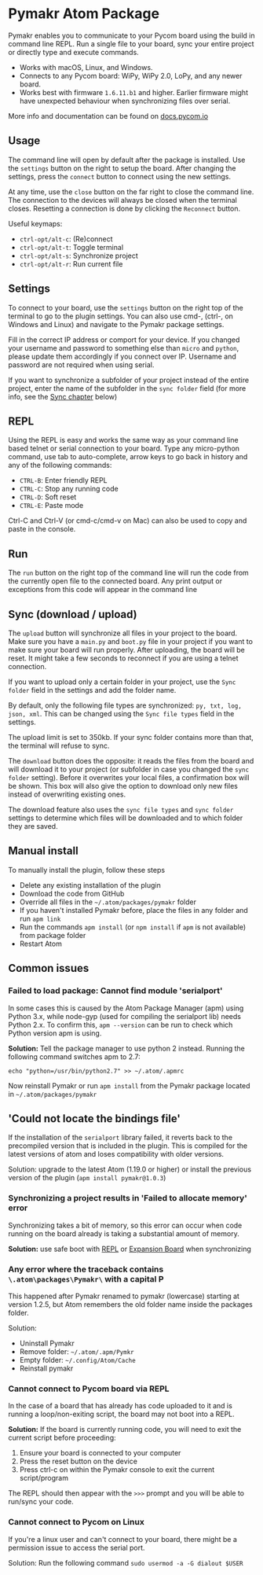 #  Pymakr Atom Package

Pymakr enables you to communicate to your Pycom board using the build in command line REPL. Run a single file to your board, sync your entire project or directly type and execute commands.

- Works with macOS, Linux, and Windows.
- Connects to any Pycom board: WiPy, WiPy 2.0, LoPy, and any newer board.
- Works best with firmware `1.6.11.b1` and higher. Earlier firmware might have unexpected behaviour when synchronizing files over serial.

More info and documentation can be found on [docs.pycom.io](https://docs.pycom.io)

## Usage

The command line will open by default after the package is installed. Use the `settings` button on the right to setup the board. After changing the settings, press the `connect` button to connect using the new settings.

At any time, use the `close` button on the far right to close the command line. The connection to the devices will always be closed when the terminal closes. Resetting a connection is done by clicking the `Reconnect` button.

Useful keymaps:

- `ctrl-opt/alt-c`: (Re)connect
- `ctrl-opt/alt-t`: Toggle terminal
- `ctrl-opt/alt-s`: Synchronize project
- `ctrl-opt/alt-r`: Run current file

## Settings

To connect to your board, use the `settings` button on the right top of the terminal to go to the plugin settings. You can also use cmd-, (ctrl-, on Windows and Linux) and navigate to the Pymakr package settings.

Fill in the correct IP address or comport for your device. If you changed your username and password to something else than `micro` and `python`, please update them accordingly if you connect over IP. Username and password are not required when using serial.

If you want to synchronize a subfolder of your project instead of the entire project, enter the name of the subfolder in the `sync folder` field (for more info, see the [Sync chapter](#sync-download--upload) below)

## REPL

Using the REPL is easy and works the same way as your command line based telnet or serial connection to your board. Type any micro-python command, use tab to auto-complete, arrow keys to go back in history and any of the following commands:
- `CTRL-B`: Enter friendly REPL
- `CTRL-C`: Stop any running code
- `CTRL-D`: Soft reset
- `CTRL-E`: Paste mode

Ctrl-C and Ctrl-V (or cmd-c/cmd-v on Mac) can also be used to copy and paste in the console.

## Run

The `run` button on the right top of the command line will run the code from the currently open file to the connected board. Any print output or exceptions from this code will appear in the command line

## Sync (download / upload)

The `upload` button will synchronize all files in your project to the board. Make sure you have a `main.py` and `boot.py` file in your project if you want to make sure your board will run properly. After uploading, the board will be reset. It might take a few seconds to reconnect if you are using a telnet connection.

If you want to upload only a certain folder in your project, use the `Sync folder` field in the settings and add the folder name.

By default, only the following file types are synchronized: `py, txt, log, json, xml`. This can be changed using the `Sync file types` field in the settings.

The upload limit is set to 350kb. If your sync folder contains more than that, the terminal will refuse to sync.

The `download` button does the opposite: it reads the files from the board and will download it to your project (or subfolder in case you changed the `sync folder` setting). Before it overwrites your local files, a confirmation box will be shown. This box will also give the option to download only new files instead of overwriting existing ones.

The download feature also uses the `sync file types` and `sync folder` settings to determine which files will be downloaded and to which folder they are saved.

## Manual install

To manually install the plugin, follow these steps
- Delete any existing installation of the plugin
- Download the code from GitHub
- Override all files in the `~/.atom/packages/pymakr` folder
- If you haven't installed Pymakr before, place the files in any folder and run `apm link`
- Run the commands `apm install` (or `npm install` if `apm` is not available) from package folder
- Restart Atom

## Common issues

### Failed to load package: Cannot find module 'serialport'

In some cases this is caused by the Atom Package Manager (apm) using Python 3.x, while node-gyp (used for compiling the serialport lib) needs Python 2.x. To confirm this, `apm --version` can be run to check which Python version apm is using.

**Solution:** Tell the package manager to use python 2 instead. Running the following command switches apm to 2.7:

`echo "python=/usr/bin/python2.7" >> ~/.atom/.apmrc`

Now reinstall Pymakr or run `apm install` from the Pymakr package located in `~/.atom/packages/pymakr`

## 'Could not locate the bindings file'

If the installation of the `serialport` library failed, it reverts back to the precompiled version that is included in the plugin. This is compiled for the latest versions of atom and loses compatibility with older versions.

Solution: upgrade to the latest Atom (1.19.0 or higher) or install the previous version of the plugin (`apm install pymakr@1.0.3`)

### Synchronizing a project results in 'Failed to allocate memory' error

Synchronizing takes a bit of memory, so this error can occur when code running on the board already is taking a substantial amount of memory.

**Solution:** use safe boot with [REPL](https://docs.pycom.io/gettingstarted/programming/repl) or [Expansion Board](https://docs.pycom.io/product-info/boards/expansion3) when synchronizing

### Any error where the traceback contains `\.atom\packages\Pymakr\` with a capital P

This happened after Pymakr renamed to pymakr (lowercase) starting at version 1.2.5, but Atom remembers the old folder name inside the packages folder.

Solution:
- Uninstall Pymakr
- Remove folder: `~/.atom/.apm/Pymkr`
- Empty folder: `~/.config/Atom/Cache`
- Reinstall pymakr

### Cannot connect to Pycom board via REPL

In the case of a board that has already has code uploaded to it and is running a loop/non-exiting script, the board may not boot into a REPL.

**Solution:** If the board is currently running code, you will need to exit the current script before proceeding:

1. Ensure your board is connected to your computer
2. Press the reset button on the device
3. Press ctrl-c on within the Pymakr console to exit the current script/program

The REPL should then appear with the `>>>` prompt and you will be able to run/sync your code.
### Cannot connect to Pycom on Linux

If you're a linux user and can't connect to your board, there might be a permission issue to access the serial port.

Solution:
Run the following command
`sudo usermod -a -G dialout $USER`
